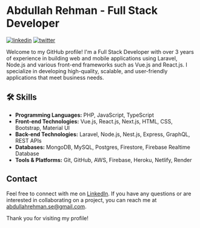 # Abdullah Rehman - Full Stack Developer
[![linkedin](https://img.shields.io/badge/linkedin-0A66C2?style=for-the-badge&logo=linkedin&logoColor=white)](https://www.linkedin.com/in/abdullah-rehman-se/)
[![twitter](https://img.shields.io/badge/twitter-1DA1F2?style=for-the-badge&logo=twitter&logoColor=white)](https://twitter.com/abdullahr_se)



Welcome to my GitHub profile! I'm a Full Stack Developer with over 3 years of experience in building web and mobile applications using Laravel, Node.js and various front-end frameworks such as Vue.js and React.js. I specialize in developing high-quality, scalable, and user-friendly applications that meet business needs.

## 🛠 Skills

- **Programming Languages:** PHP, JavaScript, TypeScript
- **Front-end Technologies:** Vue.js, React.js, Next.js, HTML, CSS, Bootstrap, Material UI
- **Back-end Technologies:** Laravel, Node.js, Nest.js, Express, GraphQL, REST APIs
- **Databases:** MongoDB, MySQL, Postgres, Firestore, Firebase Realtime Database
- **Tools & Platforms:** Git, GitHub, AWS, Firebase, Heroku, Netlify, Render


## Contact

Feel free to connect with me on [LinkedIn](https://www.linkedin.com/in/abdullah-rehman-se/). If you have any questions or are interested in collaborating on a project, you can reach me at [abdullahrehman.se@gmail.com](mailto:abdullahrehman.se@gmail.com).

Thank you for visiting my profile!
